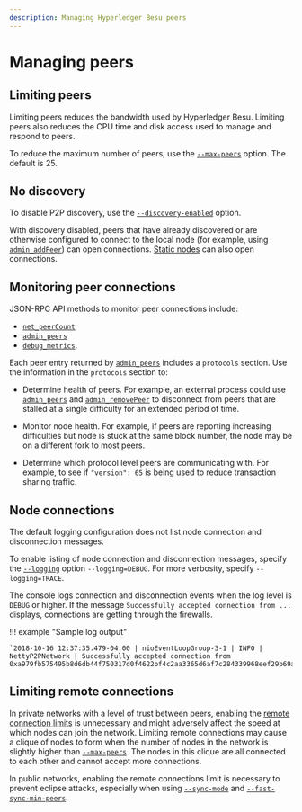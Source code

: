 ```yaml
---
description: Managing Hyperledger Besu peers
---
```


# Managing peers

## Limiting peers

Limiting peers reduces the bandwidth used by Hyperledger Besu. Limiting peers also reduces the CPU
time and disk access used to manage and respond to peers.

To reduce the maximum number of peers, use the
[`--max-peers`](../../Reference/CLI/CLI-Syntax.md#max-peers) option. The default is 25.

## No discovery

To disable P2P discovery, use the
[`--discovery-enabled`](../../Reference/CLI/CLI-Syntax.md#discovery-enabled) option.

With discovery disabled, peers that have already discovered or are otherwise configured to connect
to the local node (for example, using
[`admin_addPeer`](../../Reference/API-Methods.md#admin_addpeer)) can open connections.
[Static nodes](Static-Nodes.md) can also open connections.

## Monitoring peer connections

JSON-RPC API methods to monitor peer connections include:

* [`net_peerCount`](../../Reference/API-Methods.md#net_peercount)
* [`admin_peers`](../../Reference/API-Methods.md#admin_peers)
* [`debug_metrics`](../../Reference/API-Methods.md#debug_metrics).

Each peer entry returned by [`admin_peers`](../../Reference/API-Methods.md#admin_peers) includes a
`protocols` section. Use the information in the `protocols` section to:

* Determine health of peers. For example, an external process could use [`admin_peers`](../../Reference/API-Methods.md#admin_peers)
and [`admin_removePeer`](../../Reference/API-Methods.md#admin_removepeer) to disconnect from peers that
are stalled at a single difficulty for an extended period of time.

* Monitor node health. For example, if peers are reporting increasing difficulties but node
is stuck at the same block number, the node may be on a different fork to most peers.

* Determine which protocol level peers are communicating with. For example, to see if `"version": 65`
is being used to reduce transaction sharing traffic.

## Node connections

The default logging configuration does not list node connection and disconnection messages.

To enable listing of node connection and disconnection messages, specify the
[`--logging`](../../Reference/CLI/CLI-Syntax.md#logging) option `--logging=DEBUG`. For more
verbosity, specify `--logging=TRACE`.

The console logs connection and disconnection events when the log level is `DEBUG` or higher. If
the message `Successfully accepted connection from ...` displays, connections are getting through
the firewalls.

!!! example "Sample log output"

    `2018-10-16 12:37:35.479-04:00 | nioEventLoopGroup-3-1 | INFO | NettyP2PNetwork | Successfully accepted connection from 0xa979fb575495b8d6db44f750317d0f4622bf4c2aa3365d6af7c284339968eef29b69ad0dce72a4d8db5ebb4968de0e3bec910127f134779fbcb0cb6d3331163c`

## Limiting remote connections

In private networks with a level of trust between peers, enabling the
[remote connection limits](../../Reference/CLI/CLI-Syntax.md#remote-connections-limit-enabled)
is unnecessary and might adversely affect the speed at which nodes can join the network.
Limiting remote connections may cause a clique of nodes to form when the number of nodes in the network is slightly
higher than [`--max-peers`](../../Reference/CLI/CLI-Syntax.md#max-peers).
The nodes in this clique are all connected to each other and cannot accept more connections.

In public networks, enabling the remote connections limit is necessary to prevent eclipse attacks, especially when
using [`--sync-mode`](../../Reference/CLI/CLI-Syntax.md#sync-mode) and
[`--fast-sync-min-peers`](../../Reference/CLI/CLI-Syntax.md#fast-sync-min-peers).